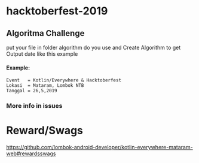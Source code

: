 # hacktoberfest-2019

## Algoritma Challenge
put your file in folder algorithm do you use and Create Algorithm to get Output date like this example

#### Example:
``` 
Event   = Kotlin/Everywhere & Hacktoberfest
Lokasi  = Mataram, Lombok NTB
Tanggal = 26,5,2019
```

### More info in issues


# Reward/Swags
https://github.com/lombok-android-developer/kotlin-everywhere-mataram-web#rewardsswags
